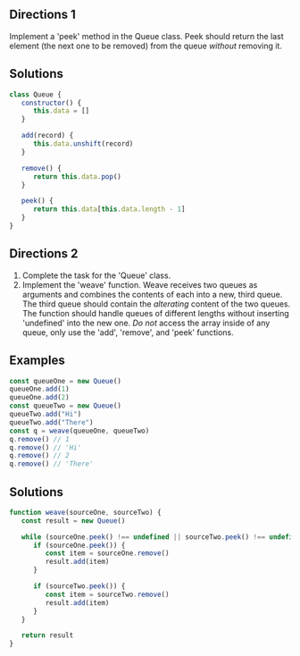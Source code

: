 ## Directions 1

Implement a 'peek' method in the Queue class. Peek should return the last element (the next one to be removed) from the queue _without_ removing it.

## Solutions

```js
class Queue {
   constructor() {
      this.data = []
   }

   add(record) {
      this.data.unshift(record)
   }

   remove() {
      return this.data.pop()
   }

   peek() {
      return this.data[this.data.length - 1]
   }
}
```

## Directions 2

1. Complete the task for the 'Queue' class.
2. Implement the 'weave' function. Weave receives two queues as arguments and combines the contents of each into a new, third queue. The third queue should contain the _alterating_ content of the two queues. The function should handle queues of different lengths without inserting 'undefined' into the new one. _Do not_ access the array inside of any queue, only use the 'add', 'remove', and 'peek' functions.

## Examples

```js
const queueOne = new Queue()
queueOne.add(1)
queueOne.add(2)
const queueTwo = new Queue()
queueTwo.add("Hi")
queueTwo.add("There")
const q = weave(queueOne, queueTwo)
q.remove() // 1
q.remove() // 'Hi'
q.remove() // 2
q.remove() // 'There'
```

## Solutions

```js
function weave(sourceOne, sourceTwo) {
   const result = new Queue()

   while (sourceOne.peek() !== undefined || sourceTwo.peek() !== undefined) {
      if (sourceOne.peek()) {
         const item = sourceOne.remove()
         result.add(item)
      }

      if (sourceTwo.peek()) {
         const item = sourceTwo.remove()
         result.add(item)
      }
   }

   return result
}
```
